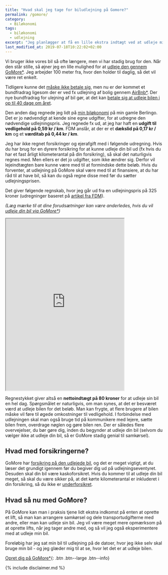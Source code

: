 ```yaml
---
title: "Hvad skal jeg tage for biludlejning på Gomore?"
permalink: /gomore/
category:
  - Biløkonomi
tags:
  - biløkonomi
  - udlejning
excerpt: "Jeg planlægger at få en lille ekstra indtægt ved at udleje min bil på Gomore - men hvad bør jeg tage i leje?"
last_modified_at: 2019-07-18T10:22:02+02:00
---
```


Vi bruger ikke vores bil så ofte længere, men vi har stadig brug for den. Når den står stille, så øjner jeg en lille mulighed for at [udleje den gennem GoMore\*](/go/gomore/). Jeg arbejder 100 meter fra, hvor den holder til daglig, så det vil være ret enkelt.

Tidligere kunne det [måske ikke betale sig](https://fdm.dk/node/8888), men nu er der kommet et bundfradrag ligesom der er ved fx udlejning af bolig gennem [AirBnb\*](/go/airbnb/). Der nye bundfradrag for ulejning af bil gør, at det kan [betale sig at udleje bilen i op til 40 dage om året](https://jyllands-posten.dk/livsstil/biler/ECE11239142/lej-bilen-ud-skattefrit-40-dage-om-aaret/).

Den anden dag regnede jeg lidt på [min biløkonomi](/bilokonomi/) på min gamle Berlingo. Det er jo nødvendigt at kende sine egne udgifter, for at udregne den nødvendige udlejningspris. Jeg regnede fx ud, at jeg har haft en **udgift til vedligehold på 0,59 kr / km**. FDM anslår, at der er et **dækslid på 0,17 kr / km** og et **værditab på 0,44 kr / km**.

Jeg har ikke regnet forsikringer og ejerafgift med i følgende udregning. Hvis du har brug for en dyrere forsikring for at kunne udleje din bil ud (fx hvis du har et fast årligt kilometerantal på din forsikring), så skal det naturligvis regnes med. Men ellers er det jo udgifter, som ikke ændrer sig. Derfor vil lejeindtægten bare kunne være med til at formindske dette beløb. Hvis du forventer, at udlejning på GoMore skal være med til at finansiere, at du har råd til at have bil, så kan du også regne disse med før du sætter udlejningsprisen.

Det giver følgende regnskab, hvor jeg går ud fra en udlejningspris på 325 kroner (udregninger baseret på [artikel fra FDM](https://fdm.dk/node/8888)).

_(Læg mærke til at dine forudsætninger kan være anderledes, hvis du vil [udleje din bil via GoMore\*](/go/gomore/))_

<iframe src="https://docs.google.com/spreadsheets/d/e/2PACX-1vQcPiPHuya32XoyHcIXTxbiR_GpnSCwpHAl14gXreS31Zf5IBCxRhhirijORT9RvZRymniTJDJdG8Fo/pubhtml?gid=1711999018&amp;single=true&amp;widget=true&amp;headers=false" style="width:75%; height: 550px;"></iframe>

Regnestykket giver altså en **nettoindtægt på 80 kroner** for at udleje sin bil en hel dag. Spørgsmålet er naturligvis, om man synes, at det er besværet værd at udleje bilen for det beløb. Man kan frygte, at flere brugere af bilen måske vil føre til øgede omkostninger til vedligehold. I forbindelse med udlejningen skal man også bruge tid på kommunikere med lejere, sætte bilen frem, overdrage nøglen og gøre bilen ren. Der er således flere overvejelser, du bør gøre dig, inden du begynder at udleje din bil (selvom du vælger ikke at udleje din bil, så er GoMore stadig genial til samkørsel).

## Hvad med forsikringerne?

GoMore har [forsikring på den udlejede bil](https://help.gomore.dk/category/17-forsikring), og det er meget vigtigt, at du læser det grundigt igennem før du begiver dig ud på udlejningseventyret. Desuden skal din bil være kaskoforsikret. Hvis du kommer til at udleje din bil meget, så skal du være sikker på, at det kørte kilometerantal er inkluderet i din forsikring, så du ikke er [underforsikret](https://www.bdo.dk/da-dk/nyheder/depechen-nyt-om-skat-og-moms/skat-nar-du-lejer-din-bil-ud-gennem-gomore).

## Hvad så nu med GoMore?

På GoMore kan man i praksis tjene lidt ekstra indkomst på enten at oprette et lift, så man kan arrangere samkørsel og dele transportudgifterne med andre, eller man kan udleje sin bil. Jeg vil være meget mere opmærksom på at oprette lifts, når jeg tager andre med, og så vil jeg også eksperimentere med at udleje min bil.

Foreløbig har jeg sat min bil til udlejning på de datoer, hvor jeg ikke selv skal bruge min bil - og jeg glæder mig til at se, hvor let det er at udleje bilen.

[Opret dig på GoMore\*](/go/gomore/){: .btn .btn--large .btn--info}

{% include disclaimer.md %}
